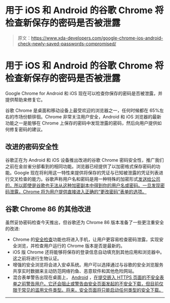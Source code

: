# 用于 iOS 和 Android 的谷歌 Chrome 将检查新保存的密码是否被泄露

> 原文：<https://www.xda-developers.com/google-chrome-ios-android-check-newly-saved-passwords-compromised/>

# 用于 iOS 和 Android 的谷歌 Chrome 将检查新保存的密码是否被泄露

Google Chrome for Android 和 iOS 现在可以检查你保存的密码是否被泄露，并提供帮助来修复它。

谷歌 Chrome 是桌面和移动设备上最受欢迎的浏览器之一，任何时候都在 65%左右的市场份额徘徊。Chrome 非常关注用户安全，Android 和 iOS 浏览器的最新功能之一是能够在 Chrome 上保存的密码中发现泄露的密码，然后向用户提供如何修复密码的建议。

## 改进的密码安全性

谷歌正在为 Android 和 iOS 设备推出改进的谷歌 Chrome 密码安全性，推广我们之前在金丝雀分部看到的相同功能。浏览器已经提供了以加密格式保存密码的功能。Google 现在将利用这一特性来提供将保存的凭证与已知被泄露的凭证列表进行交叉检查的能力。谷歌声称用户名和密码是用一种特殊的加密形式[发送给公司的，所以即使是谷歌也无法从这种加密副本中得到你的用户名或密码。一旦发现密码泄露，Chrome 将为用户提供直接进入正确的“更改密码”表单的选项。](https://security.googleblog.com/2019/02/protect-your-accounts-from-data.html)

## 谷歌 Chrome 86 的其他改进

虽然妥协密码检查今天推出，但谷歌还为 Chrome 86 版本准备了一些更注重安全的改进:

*   Chrome 的[安全检查](https://www.xda-developers.com/google-chrome-83-privacy-controls-safety-check/)功能也将进入手机，让用户更容易检查密码泄露，实现安全浏览，并检查用户运行的 Chrome 版本是否是最新的。
*   iOS 版 Chrome 还将能够将保存的登录信息自动填充到其他应用和浏览器中。这之前将进行生物认证。
*   增强的安全浏览将会进入安卓系统。用户可以选择通过与谷歌的安全浏览服务共享实时数据来主动防范网络钓鱼、恶意软件和其他危险网站。
*   混合表单警告出现在桌面上， [Android](https://play.google.com/store/apps/details?id=com.android.chrome) ，[在提交嵌入 HTTPS 页面的不安全表单之前警告用户。它还会阻止或警告由安全页面发起的不安全下载，但目前仅限于常见的滥用文件类型。将来，安全页面将只能启动任何类型的安全下载。](https://www.xda-developers.com/google-chrome-86-protect-users-filling-out-insecure-forms-secure-https-pages/)

* * *